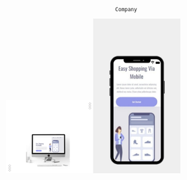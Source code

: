 

                                       Company 
<img  width="200px" src="https://github.com/AugustoSAP/primeiro-repositorio/blob/main/assets/computador.png" ><img width="200px" src="https://github.com/AugustoSAP/primeiro-repositorio/blob/main/assets/celular.png">


